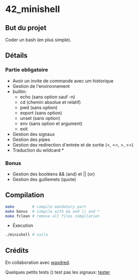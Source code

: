# 42_minishell

## But du projet

Coder un bash (en plus simple).

## Détails

### Partie obligatoire

- Avoir un invite de commande avec um historique
- Gestion de l'environnement
- builtin:
  - echo (sans option sauf -n)
  - cd (chemin absolue et relatif)
  - pwd (sans option)
  - export (sans option)
  - unset (sans option)
  - env (sans option et argument)
  - exit
- Gestion des signaux
- Gestion des pipes
- Gestion des redirection d'entrée et de sortie (<, <<, >, >>)
- Traduction du wildcard *

### Bonus

- Gestion des booléens && (and) et || (or)
- Gestion des guillemets (quote)

## Compilation

```bash
make        # compile mandatory part
make bonus  # compile with && and || and *
make fclean # remove all files compilation
```

- Éxecution

```bash
./minishell # voila
```

## Crédits

En collaboration avec [waxdred](https://github.com/waxdred).

Quelques petits tests () test pas les signaux: [tester](https://github.com/waxdred/tester_minishell42)
